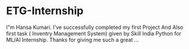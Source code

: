 # ETG-Internship
I"m Hansa Kumari. I've successfully completed my first Project And Also first task ( Inventry Management System) given by Skill India Python for ML/AI Internship. Thanks for giving me such a great …

